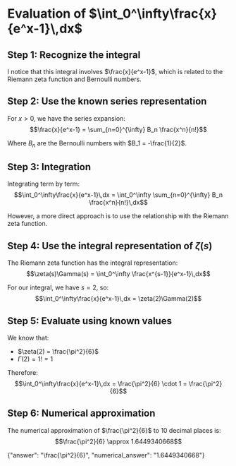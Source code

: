 # Evaluation of $\int_0^\infty\frac{x}{e^x-1}\,dx$

## Step 1: Recognize the integral

I notice that this integral involves $\frac{x}{e^x-1}$, which is related to the Riemann zeta function and Bernoulli numbers.

## Step 2: Use the known series representation

For $x > 0$, we have the series expansion:
$$\frac{x}{e^x-1} = \sum_{n=0}^{\infty} B_n \frac{x^n}{n!}$$

Where $B_n$ are the Bernoulli numbers with $B_1 = -\frac{1}{2}$.

## Step 3: Integration

Integrating term by term:
$$\int_0^\infty\frac{x}{e^x-1}\,dx = \int_0^\infty \sum_{n=0}^{\infty} B_n \frac{x^n}{n!}\,dx$$

However, a more direct approach is to use the relationship with the Riemann zeta function.

## Step 4: Use the integral representation of $\zeta(s)$

The Riemann zeta function has the integral representation:
$$\zeta(s)\Gamma(s) = \int_0^\infty \frac{x^{s-1}}{e^x-1}\,dx$$

For our integral, we have $s=2$, so:
$$\int_0^\infty\frac{x}{e^x-1}\,dx = \zeta(2)\Gamma(2)$$

## Step 5: Evaluate using known values

We know that:
- $\zeta(2) = \frac{\pi^2}{6}$
- $\Gamma(2) = 1!= 1$

Therefore:
$$\int_0^\infty\frac{x}{e^x-1}\,dx = \frac{\pi^2}{6} \cdot 1 = \frac{\pi^2}{6}$$

## Step 6: Numerical approximation

The numerical approximation of $\frac{\pi^2}{6}$ to 10 decimal places is:
$$\frac{\pi^2}{6} \approx 1.6449340668$$

{"answer": "\\frac{\\pi^2}{6}", "numerical_answer": "1.6449340668"}